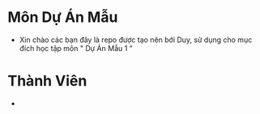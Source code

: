 # Môn Dự Án Mẫu
- Xin chào các bạn đây là repo được tạo nên bới Duy, sử dụng cho mục đích học tập môn " Dự Án Mẫu 1 "
# Thành Viên
- 
